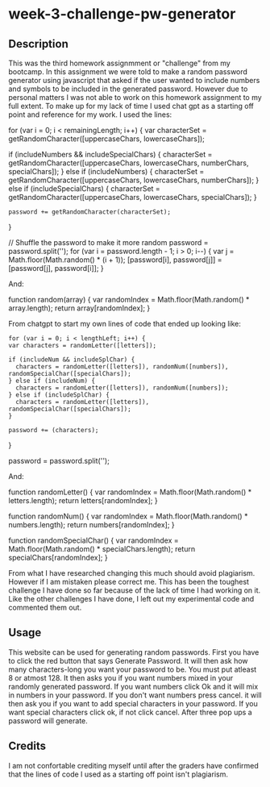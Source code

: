 # week-3-challenge-pw-generator

## Description

This was the third homework assignmment or "challenge" from my bootcamp. In this assignment we were told to make a random password generator using javascript that asked if the user wanted to include numbers and symbols to be included in the generated password. However due to personal matters I was not able to work on this homework assignment to my full extent. To make up for my lack of time I used chat gpt as a starting off point and reference for my work. I used the lines:   

for (var i = 0; i < remainingLength; i++) {
    var characterSet = getRandomCharacter([uppercaseChars, lowercaseChars]);

if (includeNumbers && includeSpecialChars) {
      characterSet = getRandomCharacter([uppercaseChars, lowercaseChars, numberChars, specialChars]);
    } else if (includeNumbers) {
      characterSet = getRandomCharacter([uppercaseChars, lowercaseChars, numberChars]);
    } else if (includeSpecialChars) {
      characterSet = getRandomCharacter([uppercaseChars, lowercaseChars, specialChars]);
    }

    password += getRandomCharacter(characterSet);
  }

  // Shuffle the password to make it more random
  password = password.split('');
  for (var i = password.length - 1; i > 0; i--) {
    var j = Math.floor(Math.random() * (i + 1));
    [password[i], password[j]] = [password[j], password[i]];
  }

  And:

  function random(array) {
  var randomIndex = Math.floor(Math.random() * array.length);
  return array[randomIndex];
  }

 From chatgpt to start my own lines of code that ended up looking like:

    for (var i = 0; i < lengthLeft; i++) {
    var characters = randomLetter([letters]);

    if (includeNum && includeSplChar) {
      characters = randomLetter([letters]), randomNum([numbers]), randomSpecialChar([specialChars]);
    } else if (includeNum) {
      characters = randomLetter([letters]), randomNum([numbers]);
    } else if (includeSplChar) {
      characters = randomLetter([letters]), randomSpecialChar([specialChars]);
    }

    password += (characters);
  }

  password = password.split('');

  And:

  function randomLetter() {
  var randomIndex = Math.floor(Math.random() * letters.length);
  return letters[randomIndex];
}

function randomNum() {
  var randomIndex = Math.floor(Math.random() * numbers.length);
  return numbers[randomIndex];
}

function randomSpecialChar() {
  var randomIndex = Math.floor(Math.random() * specialChars.length);
  return specialChars[randomIndex];
}

From what I have researched changing this much should avoid plagiarism. However if I am mistaken please correct me. This has been the toughest challenge I have done so far because of the lack of time I had working on it. Like the other challenges I have done, I left out my experimental code and commented them out.

## Usage

This website can be used for generating random passwords. First you have to click the red button that says Generate Password. It will then ask how many characters-long you want your password to be. You must put atleast 8 or atmost 128. It then asks you if you want numbers mixed in your randomly generated password. If you want numbers click Ok and it will mix in numbers in your password. If you don't want numbers press cancel. it will then ask you if you want to add special characters in your password. If you want special characters click ok, if not click cancel. After three pop ups a password will generate.

## Credits

I am not confortable crediting myself until after the graders have confirmed that the lines of code I used as a starting off point isn't plagiarism.